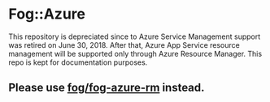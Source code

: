 # Fog::Azure
This repository is depreciated since  to Azure Service Management support was retired on June 30, 2018. After that, Azure App Service resource management will be supported only through Azure Resource Manager. This repo is kept for documentation purposes. 

## Please use [fog/fog-azure-rm](https://github.com/fog/fog-azure-rm/) instead. 






